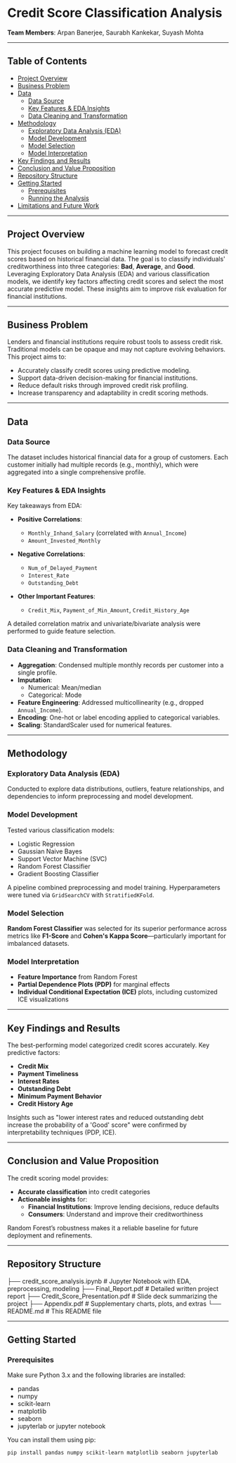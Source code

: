 # Credit Score Classification Analysis

**Team Members**: Arpan Banerjee, Saurabh Kankekar, Suyash Mohta

---

## Table of Contents
- [Project Overview](#project-overview)  
- [Business Problem](#business-problem)  
- [Data](#data)  
  - [Data Source](#data-source)  
  - [Key Features & EDA Insights](#key-features--eda-insights)  
  - [Data Cleaning and Transformation](#data-cleaning-and-transformation)  
- [Methodology](#methodology)  
  - [Exploratory Data Analysis (EDA)](#exploratory-data-analysis-eda)  
  - [Model Development](#model-development)  
  - [Model Selection](#model-selection)  
  - [Model Interpretation](#model-interpretation)  
- [Key Findings and Results](#key-findings-and-results)  
- [Conclusion and Value Proposition](#conclusion-and-value-proposition)  
- [Repository Structure](#repository-structure)  
- [Getting Started](#getting-started)  
  - [Prerequisites](#prerequisites)  
  - [Running the Analysis](#running-the-analysis)  
- [Limitations and Future Work](#limitations-and-future-work)  

---

## Project Overview
This project focuses on building a machine learning model to forecast credit scores based on historical financial data. The goal is to classify individuals' creditworthiness into three categories: **Bad**, **Average**, and **Good**. Leveraging Exploratory Data Analysis (EDA) and various classification models, we identify key factors affecting credit scores and select the most accurate predictive model. These insights aim to improve risk evaluation for financial institutions.

---

## Business Problem
Lenders and financial institutions require robust tools to assess credit risk. Traditional models can be opaque and may not capture evolving behaviors. This project aims to:

- Accurately classify credit scores using predictive modeling.
- Support data-driven decision-making for financial institutions.
- Reduce default risks through improved credit risk profiling.
- Increase transparency and adaptability in credit scoring methods.

---

## Data

### Data Source
The dataset includes historical financial data for a group of customers. Each customer initially had multiple records (e.g., monthly), which were aggregated into a single comprehensive profile.

### Key Features & EDA Insights
Key takeaways from EDA:

- **Positive Correlations**:  
  - `Monthly_Inhand_Salary` (correlated with `Annual_Income`)  
  - `Amount_Invested_Monthly`

- **Negative Correlations**:  
  - `Num_of_Delayed_Payment`  
  - `Interest_Rate`  
  - `Outstanding_Debt`

- **Other Important Features**:  
  - `Credit_Mix`, `Payment_of_Min_Amount`, `Credit_History_Age`

A detailed correlation matrix and univariate/bivariate analysis were performed to guide feature selection.

### Data Cleaning and Transformation
- **Aggregation**: Condensed multiple monthly records per customer into a single profile.
- **Imputation**:  
  - Numerical: Mean/median  
  - Categorical: Mode
- **Feature Engineering**: Addressed multicollinearity (e.g., dropped `Annual_Income`).
- **Encoding**: One-hot or label encoding applied to categorical variables.
- **Scaling**: StandardScaler used for numerical features.

---

## Methodology

### Exploratory Data Analysis (EDA)
Conducted to explore data distributions, outliers, feature relationships, and dependencies to inform preprocessing and model development.

### Model Development
Tested various classification models:
- Logistic Regression  
- Gaussian Naive Bayes  
- Support Vector Machine (SVC)  
- Random Forest Classifier  
- Gradient Boosting Classifier

A pipeline combined preprocessing and model training. Hyperparameters were tuned via `GridSearchCV` with `StratifiedKFold`.

### Model Selection
**Random Forest Classifier** was selected for its superior performance across metrics like **F1-Score** and **Cohen's Kappa Score**—particularly important for imbalanced datasets.

### Model Interpretation
- **Feature Importance** from Random Forest
- **Partial Dependence Plots (PDP)** for marginal effects
- **Individual Conditional Expectation (ICE)** plots, including customized ICE visualizations

---

## Key Findings and Results

The best-performing model categorized credit scores accurately. Key predictive factors:

- **Credit Mix**  
- **Payment Timeliness**  
- **Interest Rates**  
- **Outstanding Debt**  
- **Minimum Payment Behavior**  
- **Credit History Age**

Insights such as "lower interest rates and reduced outstanding debt increase the probability of a 'Good' score" were confirmed by interpretability techniques (PDP, ICE).

---

## Conclusion and Value Proposition

The credit scoring model provides:
- **Accurate classification** into credit categories  
- **Actionable insights** for:
  - **Financial Institutions**: Improve lending decisions, reduce defaults
  - **Consumers**: Understand and improve their creditworthiness  

Random Forest’s robustness makes it a reliable baseline for future deployment and refinements.

---

## Repository Structure


├── credit_score_analysis.ipynb # Jupyter Notebook with EDA, preprocessing, modeling
├── Final_Report.pdf # Detailed written project report
├── Credit_Score_Presentation.pdf # Slide deck summarizing the project
├── Appendix.pdf # Supplementary charts, plots, and extras
└── README.md # This README file


---

## Getting Started

### Prerequisites

Make sure Python 3.x and the following libraries are installed:

- pandas  
- numpy  
- scikit-learn  
- matplotlib  
- seaborn  
- jupyterlab or jupyter notebook  

You can install them using pip:

```bash
pip install pandas numpy scikit-learn matplotlib seaborn jupyterlab

